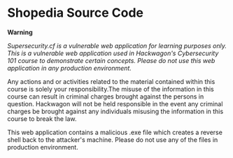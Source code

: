 # Shopedia Source Code

**Warning**

*Supersecurity.cf is a vulnerable web application for learning purposes only. This is a vulnerable web application used in Hackwagon's Cybersecurity 101 course to demonstrate certain concepts. Please do not use this web application in any production environment.*

Any actions and or activities related to the material contained within this course is solely your responsibility.The misuse of the information in this course can result in criminal charges brought against the persons in question. Hackwagon will not be held responsible in the event any criminal charges be brought against any individuals misusing the information in this course to break the law.

This web application contains a malicious .exe file which creates a reverse shell back to the attacker's machine. Please do not use any of the files in production environment.